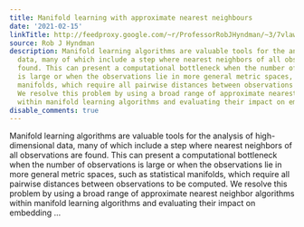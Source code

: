 ```yaml
---
title: Manifold learning with approximate nearest neighbours
date: '2021-02-15'
linkTitle: http://feedproxy.google.com/~r/ProfessorRobJHyndman/~3/7vlaw4Dk1mg/
source: Rob J Hyndman
description: Manifold learning algorithms are valuable tools for the analysis of high-dimensional
  data, many of which include a step where nearest neighbors of all observations are
  found. This can present a computational bottleneck when the number of observations
  is large or when the observations lie in more general metric spaces, such as statistical
  manifolds, which require all pairwise distances between observations to be computed.
  We resolve this problem by using a broad range of approximate nearest neighbor algorithms
  within manifold learning algorithms and evaluating their impact on embedding ...
disable_comments: true
---
```

Manifold learning algorithms are valuable tools for the analysis of high-dimensional data, many of which include a step where nearest neighbors of all observations are found. This can present a computational bottleneck when the number of observations is large or when the observations lie in more general metric spaces, such as statistical manifolds, which require all pairwise distances between observations to be computed. We resolve this problem by using a broad range of approximate nearest neighbor algorithms within manifold learning algorithms and evaluating their impact on embedding ...